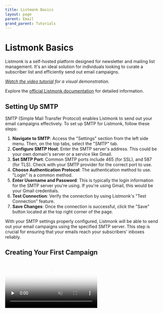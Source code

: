 ```yaml
---
title: Listmonk Basics
layout: page
parent: Email
grand_parent: Tutorials
---
```


# Listmonk Basics

Listmonk is a self-hosted platform designed for newsletter and mailing list management. It's an ideal solution for individuals looking to curate a subscriber list and efficiently send out email campaigns.

_[Watch the video tutorial](https://www.youtube.com/watch?v=Myq8MqT9xfM) for a visual demonstration._

Explore the [official Listmonk documentation](https://listmonk.app/docs/) for detailed information.

## Setting Up SMTP

SMTP (Simple Mail Transfer Protocol) enables Listmonk to send out your email campaigns effectively. To set up SMTP for Listmonk, follow these steps:

1. **Navigate to SMTP**: Access the "Settings" section from the left side menu. Then, on the top tabs, select the "SMTP" tab.
2. **Configure SMTP Host**: Enter the SMTP server's address. This could be your own domain's server or a service like Gmail.
3. **Set SMTP Port**: Common SMTP ports include 465 (for SSL), and 587 (for TLS). Check with your SMTP provider for the correct port to use.
4. **Choose Authentication Protocol**: The authentication method to use. "Login" is a common method.
5. **Enter Username and Password**: This is typically the login information for the SMTP server you're using. If you're using Gmail, this would be your Gmail credentials.
6. **Test Connection**: Verify the connection by using Listmonk's "Test Connection" feature.
7. **Save Changes**: Once the connection is successful, click the "Save" button located at the top right corner of the page.

With your SMTP settings properly configured, Listmonk will be able to send out your email campaigns using the specified SMTP server. This step is crucial for ensuring that your emails reach your subscribers' inboxes reliably.

## Creating Your First Campaign

<video controls loop muted preload="none" src="1-create-campaign.mp4" poster="1-create-campaign.webp" />

When you're ready to reach out to your subscribers via email, it's time to kick off a campaign. This step includes fine-tuning the essential email details to ensure effective communication.

Here are the steps:

1. On the left side menu, click on ‘**Campaigns**’
2. Click on ‘**+ Create new**’
3. Add the **name** and **subject line**.
4. **Change the ‘from’ email address** as needed.
5. **Select a ‘list’ of subscribers** from the dropdown menu. If you don't have any lists yet, create one first.
6. **Choose a template** from the dropdown menu.
7. Optionally, add **tags**.
8. Click **continue**.
9. Craft the **email content**, similar to composing a message.
10. Click ‘**preview**’ in the upper right to see how your email will look.
11. Click ‘**save changes**’ in the upper right.
12. Click ‘**start campaign**’ to send the campaign to your subscribers.

## Creating a New List

<video controls loop muted preload="none" src="2-create-lists.mp4" poster="2-create-lists.webp" />

In your Listmonk account, you can maintain multiple subscriber lists, organizing them based on the campaigns you're running.

Here are the steps:

1. Click ‘**Lists**’ in the left side menu.
2. Choose ‘**all lists**’.
3. Click ‘**+ New**’ in the upper right corner.
4. Assign a **name** to your list.
5. Specify **private or public** status. Public lists are open for subscription and may appear on public pages.
6. Select **single opt-in or double opt-in**.
7. Optionally, add **tags** for categorization.
8. Optionally, provide a **description** for the list.
9. Click ‘**save**’.
